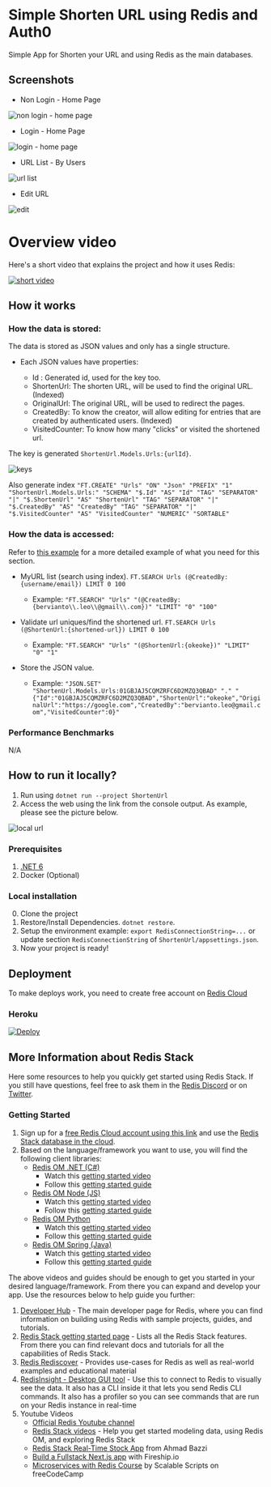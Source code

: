 # Simple Shorten URL using Redis and Auth0

Simple App for Shorten your URL and using Redis as the main databases.

## Screenshots

* Non Login - Home Page

![non login - home page](https://user-images.githubusercontent.com/15927349/185797075-40fb4fa9-b928-417c-8886-eb4134afc564.png)

* Login - Home Page

![login - home page](https://user-images.githubusercontent.com/15927349/185797124-65df6999-ecd4-4889-a93e-66f21e0354a0.png)

* URL List - By Users

![url list](https://user-images.githubusercontent.com/15927349/185799021-c377edcb-8fd4-4290-be83-0ac447f3480d.png)

* Edit URL

![edit](https://user-images.githubusercontent.com/15927349/185799033-91b860a7-890d-41ab-aa16-e4c554f7b127.png)


# Overview video

Here's a short video that explains the project and how it uses Redis:

[![short video](https://i.ytimg.com/vi/BAVv3r51VKA/hqdefault.jpg)](https://youtu.be/BAVv3r51VKA)

## How it works

### How the data is stored:

The data is stored as JSON values and only has a single structure.

* Each JSON values have properties:

  * Id : Generated id, used for the key too.
  * ShortenUrl: The shorten URL, will be used to find the original URL. (Indexed)
  * OriginalUrl: The original URL, will be used to redirect the pages.
  * CreatedBy: To know the creator, will allow editing for entries that are created by authenticated users. (Indexed)
  * VisitedCounter: To know how many "clicks" or visited the shortened url.

The key is generated `ShortenUrl.Models.Urls:{urlId}`.

![keys](https://user-images.githubusercontent.com/15927349/187076057-a58836d6-fc2a-4f90-96db-7bb55151829f.png)

Also generate index `"FT.CREATE" "Urls" "ON" "Json" "PREFIX" "1" "ShortenUrl.Models.Urls:" "SCHEMA" "$.Id" "AS" "Id" "TAG" "SEPARATOR" "|" "$.ShortenUrl" "AS" "ShortenUrl" "TAG" "SEPARATOR" "|" "$.CreatedBy" "AS" "CreatedBy" "TAG" "SEPARATOR" "|" "$.VisitedCounter" "AS" "VisitedCounter" "NUMERIC" "SORTABLE"`

### How the data is accessed:

Refer to [this example](https://github.com/redis-developer/basic-analytics-dashboard-redis-bitmaps-nodejs#how-the-data-is-accessed) for a more detailed example of what you need for this section.

* MyURL list (search using index). `FT.SEARCH Urls (@CreatedBy:{username/email}) LIMIT 0 100`
  * Example: `"FT.SEARCH" "Urls" "(@CreatedBy:{bervianto\\.leo\\@gmail\\.com})" "LIMIT" "0" "100"`

* Validate url uniques/find the shortened url. `FT.SEARCH Urls (@ShortenUrl:{shortened-url}) LIMIT 0 100`
  * Example: `"FT.SEARCH" "Urls" "(@ShortenUrl:{okeoke})" "LIMIT" "0" "1"`

* Store the JSON value.

  * Example: `"JSON.SET" "ShortenUrl.Models.Urls:01GBJAJ5CQMZRFC6D2MZQ3QBAD" "." "{"Id":"01GBJAJ5CQMZRFC6D2MZQ3QBAD","ShortenUrl":"okeoke","OriginalUrl":"https://google.com","CreatedBy":"bervianto.leo@gmail.com","VisitedCounter":0}"`

### Performance Benchmarks

N/A

## How to run it locally?

1. Run using `dotnet run --project ShortenUrl`
2. Access the web using the link from the console output. As example, please see the picture below.

![local url](https://user-images.githubusercontent.com/15927349/185796855-530543e0-c4ca-47e3-afba-11b6119324d0.png)

### Prerequisites

1. [.NET 6](https://dotnet.microsoft.com/en-us/download/dotnet/6.0)
2. Docker (Optional)

### Local installation

0. Clone the project
1. Restore/Install Dependencies. `dotnet restore`.
2. Setup the environment example: `export RedisConnectionString=...` or update section `RedisConnectionString` of `ShortenUrl/appsettings.json`.
3. Now your project is ready!

## Deployment

To make deploys work, you need to create free account on [Redis Cloud](https://redis.info/try-free-dev-to)

### Heroku

[![Deploy](https://www.herokucdn.com/deploy/button.svg)](https://heroku.com/deploy?template=https://github.com/bervProject/shorten-url)

## More Information about Redis Stack

Here some resources to help you quickly get started using Redis Stack. If you still have questions, feel free to ask them in the [Redis Discord](https://discord.gg/redis) or on [Twitter](https://twitter.com/redisinc).

### Getting Started

1. Sign up for a [free Redis Cloud account using this link](https://redis.info/try-free-dev-to) and use the [Redis Stack database in the cloud](https://developer.redis.com/create/rediscloud).
1. Based on the language/framework you want to use, you will find the following client libraries:
    - [Redis OM .NET (C#)](https://github.com/redis/redis-om-dotnet)
        - Watch this [getting started video](https://www.youtube.com/watch?v=ZHPXKrJCYNA)
        - Follow this [getting started guide](https://redis.io/docs/stack/get-started/tutorials/stack-dotnet/)
    - [Redis OM Node (JS)](https://github.com/redis/redis-om-node)
        - Watch this [getting started video](https://www.youtube.com/watch?v=KUfufrwpBkM)
        - Follow this [getting started guide](https://redis.io/docs/stack/get-started/tutorials/stack-node/)
    - [Redis OM Python](https://github.com/redis/redis-om-python)
        - Watch this [getting started video](https://www.youtube.com/watch?v=PPT1FElAS84)
        - Follow this [getting started guide](https://redis.io/docs/stack/get-started/tutorials/stack-python/)
    - [Redis OM Spring (Java)](https://github.com/redis/redis-om-spring)
        - Watch this [getting started video](https://www.youtube.com/watch?v=YhQX8pHy3hk)
        - Follow this [getting started guide](https://redis.io/docs/stack/get-started/tutorials/stack-spring/)

The above videos and guides should be enough to get you started in your desired language/framework. From there you can expand and develop your app. Use the resources below to help guide you further:

1. [Developer Hub](https://redis.info/devhub) - The main developer page for Redis, where you can find information on building using Redis with sample projects, guides, and tutorials.
1. [Redis Stack getting started page](https://redis.io/docs/stack/) - Lists all the Redis Stack features. From there you can find relevant docs and tutorials for all the capabilities of Redis Stack.
1. [Redis Rediscover](https://redis.com/rediscover/) - Provides use-cases for Redis as well as real-world examples and educational material
1. [RedisInsight - Desktop GUI tool](https://redis.info/redisinsight) - Use this to connect to Redis to visually see the data. It also has a CLI inside it that lets you send Redis CLI commands. It also has a profiler so you can see commands that are run on your Redis instance in real-time
1. Youtube Videos
    - [Official Redis Youtube channel](https://redis.info/youtube)
    - [Redis Stack videos](https://www.youtube.com/watch?v=LaiQFZ5bXaM&list=PL83Wfqi-zYZFIQyTMUU6X7rPW2kVV-Ppb) - Help you get started modeling data, using Redis OM, and exploring Redis Stack
    - [Redis Stack Real-Time Stock App](https://www.youtube.com/watch?v=mUNFvyrsl8Q) from Ahmad Bazzi
    - [Build a Fullstack Next.js app](https://www.youtube.com/watch?v=DOIWQddRD5M) with Fireship.io
    - [Microservices with Redis Course](https://www.youtube.com/watch?v=Cy9fAvsXGZA) by Scalable Scripts on freeCodeCamp
